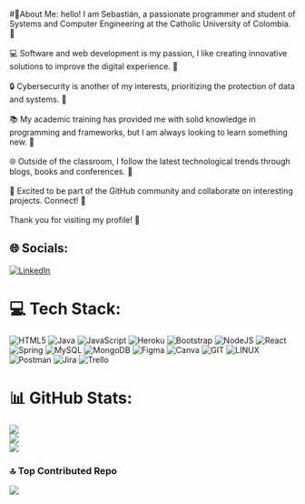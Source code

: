 #💫About Me:
hello! I am Sebastián, a passionate programmer and student of Systems and Computer Engineering at the Catholic University of Colombia. 🚀<br><br>💻 Software and web development is my passion, I like creating innovative solutions to improve the digital experience. 🌟<br><br>🔒 Cybersecurity is another of my interests, prioritizing the protection of data and systems. 🔐<br><br>📚 My academic training has provided me with solid knowledge in programming and frameworks, but I am always looking to learn something new. 📖<br><br>🌐 Outside of the classroom, I follow the latest technological trends through blogs, books and conferences. 📰<br><br>🤝 Excited to be part of the GitHub community and collaborate on interesting projects. Connect! 🤗<br><br>Thank you for visiting my profile! 👏


## 🌐 Socials:
[![LinkedIn](https://img.shields.io/badge/LinkedIn-%230077B5.svg?logo=linkedin&logoColor=white)](https://linkedin.com/in/www.linkedin.com/in/sebastian-abello-desarrollador) 

# 💻 Tech Stack:
![HTML5](https://img.shields.io/badge/html5-%23E34F26.svg?style=flat&logo=html5&logoColor=white) ![Java](https://img.shields.io/badge/java-%23ED8B00.svg?style=flat&logo=openjdk&logoColor=white) ![JavaScript](https://img.shields.io/badge/javascript-%23323330.svg?style=flat&logo=javascript&logoColor=%23F7DF1E) ![Heroku](https://img.shields.io/badge/heroku-%23430098.svg?style=flat&logo=heroku&logoColor=white) ![Bootstrap](https://img.shields.io/badge/bootstrap-%238511FA.svg?style=flat&logo=bootstrap&logoColor=white) ![NodeJS](https://img.shields.io/badge/node.js-6DA55F?style=flat&logo=node.js&logoColor=white) ![React](https://img.shields.io/badge/react-%2320232a.svg?style=flat&logo=react&logoColor=%2361DAFB) ![Spring](https://img.shields.io/badge/spring-%236DB33F.svg?style=flat&logo=spring&logoColor=white) ![MySQL](https://img.shields.io/badge/mysql-%2300000f.svg?style=flat&logo=mysql&logoColor=white) ![MongoDB](https://img.shields.io/badge/MongoDB-%234ea94b.svg?style=flat&logo=mongodb&logoColor=white) ![Figma](https://img.shields.io/badge/figma-%23F24E1E.svg?style=flat&logo=figma&logoColor=white) ![Canva](https://img.shields.io/badge/Canva-%2300C4CC.svg?style=flat&logo=Canva&logoColor=white) ![GIT](https://img.shields.io/badge/Git-fc6d26?style=flat&logo=git&logoColor=white) ![LINUX](https://img.shields.io/badge/Linux-FCC624?style=flat&logo=linux&logoColor=black) ![Postman](https://img.shields.io/badge/Postman-FF6C37?style=flat&logo=postman&logoColor=white) ![Jira](https://img.shields.io/badge/jira-%230A0FFF.svg?style=flat&logo=jira&logoColor=white) ![Trello](https://img.shields.io/badge/Trello-%23026AA7.svg?style=flat&logo=Trello&logoColor=white)
# 📊 GitHub Stats:
![](https://github-readme-stats.vercel.app/api?username=sebastianabello&theme=onedark&hide_border=false&include_all_commits=false&count_private=false)<br/>
![](https://github-readme-streak-stats.herokuapp.com/?user=sebastianabello&theme=onedark&hide_border=false)<br/>
![](https://github-readme-stats.vercel.app/api/top-langs/?username=sebastianabello&theme=onedark&hide_border=false&include_all_commits=false&count_private=false&layout=compact)

### 🔝 Top Contributed Repo
![](https://github-contributor-stats.vercel.app/api?username=sebastianabello&limit=5&theme=gruvbox&combine_all_yearly_contributions=true)

<!-- Proudly created with GPRM ( https://gprm.itsvg.in ) -->
